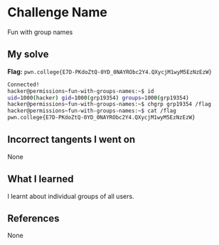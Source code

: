 # Challenge Name
Fun with group names

## My solve
**Flag:** `pwn.college{E7D-PKdoZtQ-0YD_0NAYRObc2Y4.QXycjM1wyM5EzNzEzW}`


```bash
Connected!
hacker@permissions~fun-with-groups-names:~$ id
uid=1000(hacker) gid=1000(grp19354) groups=1000(grp19354)
hacker@permissions~fun-with-groups-names:~$ chgrp grp19354 /flag
hacker@permissions~fun-with-groups-names:~$ cat /flag
pwn.college{E7D-PKdoZtQ-0YD_0NAYRObc2Y4.QXycjM1wyM5EzNzEzW}

```

## Incorrect tangents I went on
None

## What I learned
I learnt about individual groups of all users.

## References 
None
